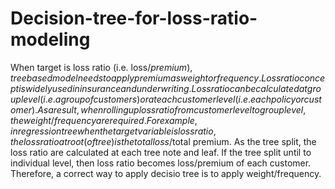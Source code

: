 # Decision-tree-for-loss-ratio-modeling

When target is loss ratio (i.e. loss$/premium), tree based model needs to apply premium as weight or frequency. Loss ratio concept is widely 
used in insurance and underwriting. Loss ratio can be calculated at group level (i.e. a group of customers) or at each customer level(i.e. each 
policy or customer). As a result, when rolling up loss ratio from customer level to group level, the weight/frequency are required. For example, 
in regression tree when the target variable is loss ratio, the loss ratio at root (of tree) is the total loss$/total premium. As the tree split, 
the loss ratio are calculated at each tree note and leaf. If the tree split until to individual level, then loss ratio becomes loss/premium of each 
customer. Therefore, a correct way to apply decisio tree is to apply weight/frequency.
